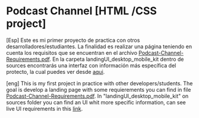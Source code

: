 # Podcast Channel [HTML /CSS project]

[Esp]
Este es mi primer proyecto de practica con otros desarrolladores/estudiantes. La finalidad es realizar una página teniendo en cuenta los requisitos que se encuentran en el archivo [Podcast-Channel-Requirements.pdf](https://chybeat.github.io/practice-podcast-landing/source/Podcast-Channel-Requirements.pdf). En la carpeta landingUI_desktop_mobile_kit dentro de sources encontrarás una interfaz con información más específica del protecto, la cual puedes ver desde [aqui](https://chybeat.github.io/practice-podcast-landing/source/landingUI_desktop_mobile_kit/index.html).

[eng]
This is my first project in practice with other developers/students. The goal is develop a landing page with some requierements you can find in file [Podcast-Channel-Requirements.pdf](https://chybeat.github.io/practice-podcast-landing/source/Podcast-Channel-Requirements.pdf). In "landingUI_desktop_mobile_kit" on sources folder you can find an UI whit more specific information, can see live UI requirements in this [link](https://chybeat.github.io/practice-podcast-landing/source/landingUI_desktop_mobile_kit/index.html).
